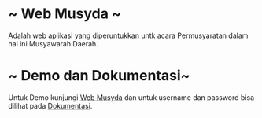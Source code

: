 # ~ Web Musyda ~
Adalah web aplikasi yang diperuntukkan untk acara Permusyaratan dalam hal ini Musyawarah Daerah. 

# ~ Demo dan Dokumentasi~

Untuk Demo kunjungi <a href="http://tanfidz.dppimm.or.id/webmusyda" target="_blank">Web Musyda</a> dan untuk username dan password bisa dilihat pada <a href="http://tanfidz.dppimm.or.id/webmusyda/dokumentasi/#untuk_demo" target="_blank">Dokumentasi</a>.
